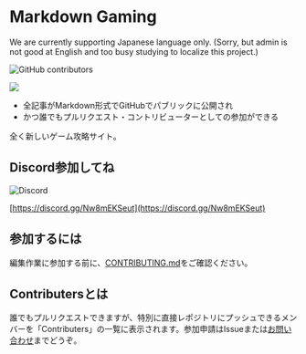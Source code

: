 # Markdown Gaming

We are currently supporting Japanese language only. (Sorry, but admin is not good at English and too busy studying to localize this project.)

![GitHub contributors](https://img.shields.io/github/contributors/imaicu/markdown-gaming)

![](https://repository-images.githubusercontent.com/364472617/e2821200-b45f-11eb-91c9-0dc461e59cfe)

- 全記事がMarkdown形式でGitHubでパブリックに公開され
- かつ誰でもプルリクエスト・コントリビューターとしての参加ができる

全く新しいゲーム攻略サイト。

## Discord参加してね

![Discord](https://img.shields.io/discord/842949621340045343)

[https://discord.gg/Nw8mEKSeut](https://discord.gg/Nw8mEKSeut)

## 参加するには

編集作業に参加する前に、[CONTRIBUTING.md](https://github.com/imaicu/markdown-gaming/blob/main/CONTRIBUTING.md)をご確認ください。

## Contributersとは

誰でもプルリクエストできますが、特別に直接レポジトリにプッシュできるメンバーを「Contributers」の一覧に表示されます。参加申請はIssueまたは[お問い合わせ](https://md-contact.ima.icu)までどうぞ。
